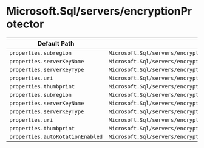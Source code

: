 # Microsoft.Sql/servers/encryptionProtector

| Default Path | Alias |
|---|---|
| `properties.subregion` | `Microsoft.Sql/servers/encryptionProtector/subregion` |
| `properties.serverKeyName` | `Microsoft.Sql/servers/encryptionProtector/serverKeyName` |
| `properties.serverKeyType` | `Microsoft.Sql/servers/encryptionProtector/serverKeyType` |
| `properties.uri` | `Microsoft.Sql/servers/encryptionProtector/uri` |
| `properties.thumbprint` | `Microsoft.Sql/servers/encryptionProtector/thumbprint` |
| `properties.subregion` | `Microsoft.Sql/servers/encryptionProtector/current.subregion` |
| `properties.serverKeyName` | `Microsoft.Sql/servers/encryptionProtector/current.serverKeyName` |
| `properties.serverKeyType` | `Microsoft.Sql/servers/encryptionProtector/current.serverKeyType` |
| `properties.uri` | `Microsoft.Sql/servers/encryptionProtector/current.uri` |
| `properties.thumbprint` | `Microsoft.Sql/servers/encryptionProtector/current.thumbprint` |
| `properties.autoRotationEnabled` | `Microsoft.Sql/servers/encryptionProtector/autoRotationEnabled` |

